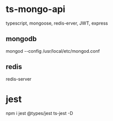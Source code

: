 # ts-mongo-api

typescript, mongoose, redis-erver, JWT, express

## mongodb

mongod --config /usr/local/etc/mongod.conf

## redis

redis-server

# jest

npm i jest @types/jest ts-jest -D

#
